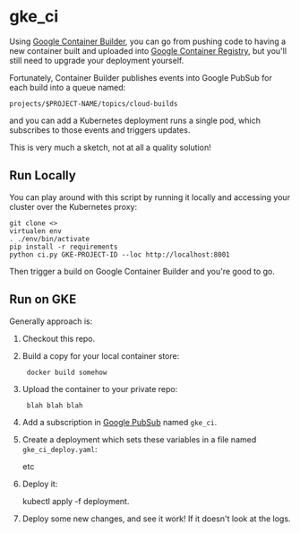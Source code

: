 # gke_ci

Using [Google Container Builder](https://cloud.google.com/container-builder/docs/),
you can go from pushing code to having a new container built and uploaded into
[Google Container Registry](https://cloud.google.com/container-registry/), but
you'll still need to upgrade your deployment yourself.

Fortunately, Container Builder publishes events into Google PubSub for each build
into a queue named:

    projects/$PROJECT-NAME/topics/cloud-builds

and you can add a Kubernetes deployment runs a single pod, which subscribes to those
events and triggers updates.

This is very much a sketch, not at all a quality solution!

## Run Locally

You can play around with this script by running it locally and accessing your
cluster over the Kubernetes proxy:

    git clone <>
    virtualen env
    . ./env/bin/activate
    pip install -r requirements
    python ci.py GKE-PROJECT-ID --loc http://localhost:8001 

Then trigger a build on Google Container Builder and you're good to go.

## Run on GKE


Generally approach is:

1. Checkout this repo.
2. Build a copy for your local container store:

        docker build somehow

3. Upload the container to your private repo:

        blah blah blah

4. Add a subscription in [Google PubSub](https://console.cloud.google.com/cloudpubsub/topicList) named `gke_ci`.
5. Create a deployment which sets these variables in a file named `gke_ci_deploy.yaml`:

    etc

6. Deploy it:

    kubectl apply -f deployment.

7. Deploy some new changes, and see it work! If it doesn't look at the logs.
